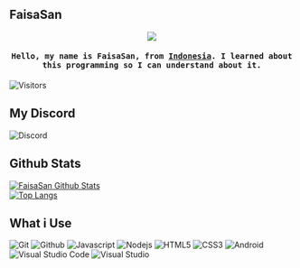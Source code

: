 ## FaisaSan

<div align="center"><img src="https://i.imgur.com/vfYuufN.gif"></div>

<h4 align="center"><samp>Hello, my name is FaisaSan, from <a href="https://en.wikipedia.org/wiki/Indonesia">Indonesia</a></b>. I learned about this programming so I can understand about it.</samp></h4>

![Visitors](https://visitor-badge.glitch.me/badge?page_id=justfaisa)
## My Discord
![Discord](https://discord.c99.nl/widget/theme-3/784743250791104512.png)
## Github Stats
[![FaisaSan Github Stats](https://github-readme-stats.vercel.app/api?username=justfaisa&show_icons=true&theme=tokyonight)
<br />
![Top Langs](https://github-readme-stats.vercel.app/api/top-langs/?username=justfaisa&show_icons=true&theme=tokyonight)](https://github.com/badriian24)
## What i Use
<p>
  <img alt="Git" src="https://img.shields.io/badge/-Git-ff8438?style=flat-square&logo=git&logoColor=white" />
  <img alt="Github" src="https://img.shields.io/badge/-Github-2e2e2e?style=flat-square&logo=github&logoColor=white" />
  <img alt="Javascript" src="https://img.shields.io/badge/-JavaScript-323330?style=flat-square&logo=javascript&logoColor=white" />
  <img alt="Nodejs" src="https://img.shields.io/badge/-Nodejs-68a063?style=flat-square&logo=Node.js&logoColor=white" />
  <img alt="HTML5" src="https://img.shields.io/badge/-HTML5-E34F26?style=flat-square&logo=html5&logoColor=white" />
  <img alt="CSS3" src="https://img.shields.io/badge/-CSS3-1572B6?style=flat-square&logo=css3&logoColor=white" />
  <img alt="Android" src="https://img.shields.io/badge/-Android-3ddc84?style=flat-square&logo=android&logoColor=white" />
  <img alt="Visual Studio Code" src="https://img.shields.io/badge/-VisualStudioCode-0078d7?style=flat-square&logo=visual-studio-code&logoColor=white" />
  <img alt="Visual Studio" src="https://img.shields.io/badge/-VisualStudio-5d2b90?style=flat-square&logo=visual-studio&logoColor=white" />
</p>
  </details>
  <br>
<!--START_SECTION:waka-->
<!--END_SECTION:waka-->

     
